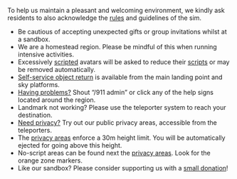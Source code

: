 To help us maintain a pleasant and welcoming environment, we kindly ask residents to also acknowledge the [rules](./sandbox/rules) and guidelines of the sim.

* Be cautious of accepting unexpected gifts or group invitations whilst at a sandbox.
* We are a homestead region. Please be mindful of this when running intensive activities.
* Excessively [scripted](./sandbox/objects/scripting/limits) avatars will be asked to reduce their [scripts](./sandbox/objects/scripting/limits) or may be removed automatically.
* [Self-service object return](./sandbox/objects/return) is available from the main landing point and sky platforms.
* [Having problems?](./sandbox/help/help-points) Shout “/911 admin” or click any of the help signs located around the region.
* Landmark not working? Please use the teleporter system to reach your destination.
* [Need privacy?](./sandbox/areas/privacy) Try out our public privacy areas, accessible from the teleporters.
* The [privacy areas](./sandbox/areas/privacy) enforce a 30m height limit. You will be automatically ejected for going above this height.
* No-script areas can be found next the [privacy areas](./sandbox/areas/privacy). Look for the orange zone markers.
* Like our sandbox? Please consider supporting us with a <a href="https://maps.secondlife.com/secondlife/Alethia+Island/128/128/25/">small donation</a>!